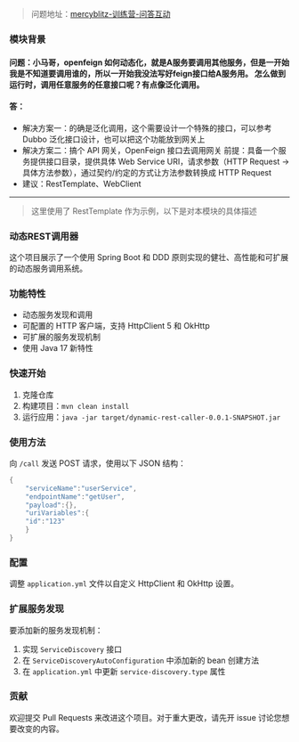
> 问题地址：[mercyblitz-训练营-问答互动](https://www.yuque.com/mercyblitz/tech-weekly/lmdkv8x1xm4z6n7k)

### 模块背景
#### 问题：小马哥，openfeign 如何动态化，就是A服务要调用其他服务，但是一开始我是不知道要调用谁的，所以一开始我没法写好feign接口给A服务用。 怎么做到运行时，调用任意服务的任意接口呢？有点像泛化调用。
#### 答： 
- 解决方案一：的确是泛化调用，这个需要设计一个特殊的接口，可以参考Dubbo 泛化接口设计，也可以把这个功能放到网关上
- 解决方案二：搞个 API 网关，OpenFeign 接口去调用网关
前提：具备一个服务提供接口目录，提供具体 Web Service URI，请求参数（HTTP Request -> 具体方法参数），通过契约/约定的方式让方法参数转换成 HTTP Request
- 建议：RestTemplate、WebClient

- - -

> 这里使用了 RestTemplate 作为示例，以下是对本模块的具体描述

### 动态REST调用器

这个项目展示了一个使用 Spring Boot 和 DDD 原则实现的健壮、高性能和可扩展的动态服务调用系统。

### 功能特性

- 动态服务发现和调用
- 可配置的 HTTP 客户端，支持 HttpClient 5 和 OkHttp
- 可扩展的服务发现机制
- 使用 Java 17 新特性

### 快速开始

1. 克隆仓库
2. 构建项目：`mvn clean install`
3. 运行应用：`java -jar target/dynamic-rest-caller-0.0.1-SNAPSHOT.jar`

### 使用方法

向 `/call` 发送 POST 请求，使用以下 JSON 结构：
```java
{
    "serviceName":"userService",
    "endpointName":"getUser",
    "payload":{},
    "uriVariables":{
    "id":"123"
    }
}
```
### 配置

调整 `application.yml` 文件以自定义 HttpClient 和 OkHttp 设置。

### 扩展服务发现

要添加新的服务发现机制：

1. 实现 `ServiceDiscovery` 接口
2. 在 `ServiceDiscoveryAutoConfiguration` 中添加新的 bean 创建方法
3. 在 `application.yml` 中更新 `service-discovery.type` 属性

### 贡献
欢迎提交 Pull Requests 来改进这个项目。对于重大更改，请先开 issue 讨论您想要改变的内容。

